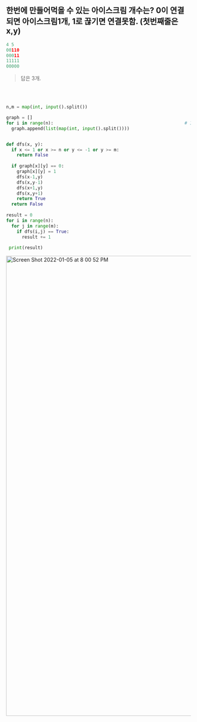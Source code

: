 ## 한번에 만들어먹을 수 있는 아이스크림 개수는? 0이 연결되면 아이스크림1개, 1로 끊기면 연결못함. (첫번째줄은 x,y)
```python
4 5
00110
00011
11111
00000
```
> 답은 3개.

<br><br>

```python
n,m = map(int, input().split())

graph = []
for i in range(n):                                                  # 1 1 1 1 1 1 ... 이런거 입력받는거
  graph.append(list(map(int, input().split())))


def dfs(x, y):
  if x <= 1 or x >= n or y <= -1 or y >= m:
    return False
  
  if graph[x][y] == 0:
    graph[x][y] = 1
    dfs(x-1,y)
    dfs(x,y-1)
    dfs(x+1,y)
    dfs(x,y+1)
    return True
  return False
  
result = 0
for i in range(n):
  for j in range(m):
    if dfs(i,j) == True:
      result += 1
 
 print(result)

```

<img width="1255" alt="Screen Shot 2022-01-05 at 8 00 52 PM" src="https://user-images.githubusercontent.com/84604563/148209806-e63fcd5b-848c-4f1f-a815-08c7b492b24c.png">

